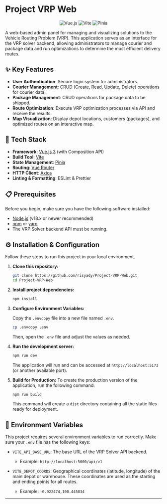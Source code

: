 # Project VRP Web

<p align="center">
  <img src="https://img.shields.io/badge/Vue.js-35495E?style=for-the-badge&logo=vue.js&logoColor=4FC08D" alt="Vue.js">
  <img src="https://img.shields.io/badge/Vite-646CFF?style=for-the-badge&logo=vite&logoColor=white" alt="Vite">
  <img src="https://img.shields.io/badge/Pinia-FFD859?style=for-the-badge&logo=vuedotjs&logoColor=black" alt="Pinia">
</p>

A web-based admin panel for managing and visualizing solutions to the Vehicle Routing Problem (VRP). This application serves as an interface for the VRP solver backend, allowing administrators to manage courier and package data and run optimizations to determine the most efficient delivery routes.

## ✨ Key Features

- **User Authentication**: Secure login system for administrators.
- **Courier Management**: CRUD (Create, Read, Update, Delete) operations for courier data.
- **Package Management**: CRUD operations for package data to be shipped.
- **Route Optimization**: Execute VRP optimization processes via API and receive the results.
- **Map Visualization**: Display depot locations, customers (packages), and optimized routes on an interactive map.

## 🚀 Tech Stack

- **Framework**: [Vue.js 3](https://vuejs.org/) (with Composition API)
- **Build Tool**: [Vite](https://vitejs.dev/)
- **State Management**: [Pinia](https://pinia.vuejs.org/)
- **Routing**: [Vue Router](https://router.vuejs.org/)
- **HTTP Client**: [Axios](https://axios-http.com/)
- **Linting & Formatting**: ESLint & Prettier

## 📋 Prerequisites

Before you begin, make sure you have the following software installed:
- [Node.js](https://nodejs.org/en/) (v18.x or newer recommended)
- [npm](https://www.npmjs.com/) or [yarn](https://yarnpkg.com/)
- The VRP Solver backend API must be running.

## ⚙️ Installation & Configuration

Follow these steps to run this project in your local environment.

1.  **Clone this repository:**
    ```bash
    git clone https://github.com/risyady/Project-VRP-Web.git
    cd Project-VRP-Web
    ```

2.  **Install project dependencies:**
    ```bash
    npm install
    ```

3.  **Configure Environment Variables:**

    Copy the `.envcopy` file into a new file named `.env`.
    ```bash
    cp .envcopy .env
    ```
    Then, open the `.env` file and adjust the values as needed.

4.  **Run the development server:**
    ```bash
    npm run dev
    ```
    The application will run and can be accessed at `http://localhost:5173` (or another available port).

5.  **Build for Production:**
    To create the production version of the application, run the following command:
    ```bash
    npm run build
    ```
    This command will create a `dist` directory containing all the static files ready for deployment.

## 📄 Environment Variables

This project requires several environment variables to run correctly. Make sure your `.env` file has the following keys:

- `VITE_API_BASE_URL`: The base URL of the VRP Solver API backend.
  - Example: `http://localhost:5000/api/v1`

- `VITE_DEPOT_COORDS`: Geographical coordinates (latitude, longitude) of the main depot or warehouse. These coordinates are used as the starting and ending points for all routes.  
  - Example: `-0.922474,100.445834`

---